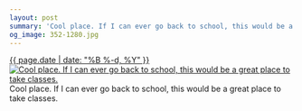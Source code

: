 ```yaml
---
layout: post
summary: 'Cool place. If I can ever go back to school, this would be a great place to take classes.'
og_image: 352-1280.jpg
---
```


<p>
 <time>
  <a href="/352">
   {{ page.date | date: "%B %-d, %Y" }}
  </a>
 </time>
 <a href="/352">
  <img alt="Cool place. If I can ever go back to school, this would be a great place to take classes." sizes="(min-width: 700px) 50vw, calc(100vw - 2rem)" src="{{ site.assets_url }}/352-640.jpg" srcset="{{ site.assets_url }}/352-1280.jpg 1280w, {{ site.assets_url }}/352-960.jpg 960w, {{ site.assets_url }}/352-640.jpg 640w, {{ site.assets_url }}/352-320.jpg 320w"/>
 </a>
 <span>
  Cool place. If I can ever go back to school, this would be a great place to take classes.
 </span>
</p>
